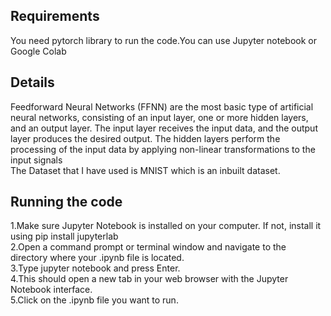## Requirements
You need pytorch library to run the code.You can use Jupyter notebook or Google Colab
## Details
Feedforward Neural Networks (FFNN) are the most basic type of artificial neural networks, consisting of an input layer, one or more hidden layers, and an output layer. The input layer receives the input data, and the output layer produces the desired output. The hidden layers perform the processing of the input data by applying non-linear transformations to the input signals\
The Dataset that I have used is MNIST which is an inbuilt dataset.
## Running the code
1.Make sure Jupyter Notebook is installed on your computer. If not, install it using pip install jupyterlab\
2.Open a command prompt or terminal window and navigate to the directory where your .ipynb file is located.\
3.Type jupyter notebook and press Enter.\
4.This should open a new tab in your web browser with the Jupyter Notebook interface.\
5.Click on the .ipynb file you want to run.


